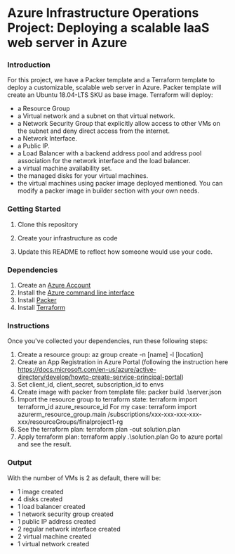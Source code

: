 # Azure Infrastructure Operations Project: Deploying a scalable IaaS web server in Azure

### Introduction
For this project, we have a Packer template and a Terraform template to deploy a customizable, scalable web server in Azure.
Packer template will create an Ubuntu 18.04-LTS SKU as base image.
Terraform will deploy:
- a Resource Group
- a Virtual network and a subnet on that virtual network.
- a Network Security Group that explicitly allow access to other VMs on the subnet and deny direct access from the internet.
- a Network Interface.
- a Public IP.
- a Load Balancer with a backend address pool and address pool association for the network interface and the load balancer.
- a virtual machine availability set.
- the managed disks for your virtual machines.
- the virtual machines using packer image deployed mentioned.
You can modify a packer image in builder section with your own needs.


### Getting Started
1. Clone this repository

2. Create your infrastructure as code

3. Update this README to reflect how someone would use your code.

### Dependencies
1. Create an [Azure Account](https://portal.azure.com) 
2. Install the [Azure command line interface](https://docs.microsoft.com/en-us/cli/azure/install-azure-cli?view=azure-cli-latest)
3. Install [Packer](https://www.packer.io/downloads)
4. Install [Terraform](https://www.terraform.io/downloads.html)

### Instructions
Once you've collected your dependencies, run these following steps:
1. Create a resource group: az group create -n [name] -l [location]
2. Create an App Registration in Azure Portal (following the instruction here https://docs.microsoft.com/en-us/azure/active-directory/develop/howto-create-service-principal-portal)
3. Set client_id, client_secret, subscription_id to envs
4. Create image with packer from template file: packer build .\server.json
5. Import the resource group to terraform state: terraform import terraform_id azure_resource_id
   For my case: terraform import azurerm_resource_group.main /subscriptions/xxx-xxx-xxx-xxx-xxx/resourceGroups/finalproject1-rg
6. See the terraform plan: terraform plan -out solution.plan
7. Apply terraform plan: terraform apply .\solution.plan
Go to azure portal and see the result.
 


### Output
With the number of VMs is 2 as default, there will be:
- 1 image created
- 4 disks created
- 1 load balancer created
- 1 network security group created
- 1 public IP address created
- 2 regular network interface created
- 2 virtual machine created
- 1 virtual network created